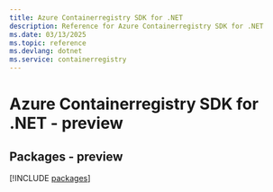 ```yaml
---
title: Azure Containerregistry SDK for .NET
description: Reference for Azure Containerregistry SDK for .NET
ms.date: 03/13/2025
ms.topic: reference
ms.devlang: dotnet
ms.service: containerregistry
---
```

# Azure Containerregistry SDK for .NET - preview
## Packages - preview
[!INCLUDE [packages](containerregistry-index.md)]